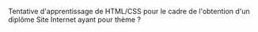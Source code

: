Tentative d'apprentissage de HTML/CSS pour le cadre de l'obtention d'un diplôme
Site Internet ayant pour thème ?
